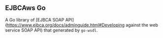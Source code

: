 ## EJBCAws Go 

A Go library of [EJBCA SOAP API](https://www.ejbca.org/docs/adminguide.html#Developing against the web service SOAP API) that generated by `go-wsdl`.

